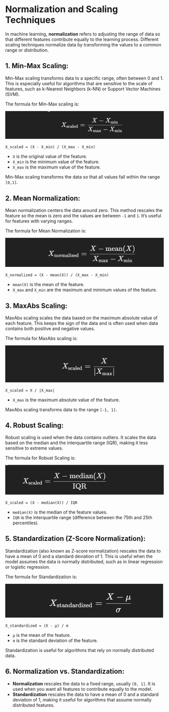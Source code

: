
# Normalization and Scaling Techniques

In machine learning, **normalization** refers to adjusting the range of data so that different features contribute equally to the learning process. Different scaling techniques normalize data by transforming the values to a common range or distribution.

## 1. Min-Max Scaling:
Min-Max scaling transforms data to a specific range, often between 0 and 1. This is especially useful for algorithms that are sensitive to the scale of features, such as k-Nearest Neighbors (k-NN) or Support Vector Machines (SVM).

The formula for Min-Max scaling is:

![Min-Max Scaling Formula](Min-Max%20Scaling.png)

```
X_scaled = (X - X_min) / (X_max - X_min)
```

- `X` is the original value of the feature.
- `X_min` is the minimum value of the feature.
- `X_max` is the maximum value of the feature.

Min-Max scaling transforms the data so that all values fall within the range `[0,1]`.

## 2. Mean Normalization:
Mean normalization centers the data around zero. This method rescales the feature so the mean is zero and the values are between `-1` and `1`. It’s useful for features with varying ranges.

The formula for Mean Normalization is:

![Min-Max Scaling Formula](Mean%20Normalization.png)

```
X_normalized = (X - mean(X)) / (X_max - X_min)
```

- `mean(X)` is the mean of the feature.
- `X_max` and `X_min` are the maximum and minimum values of the feature.

## 3. MaxAbs Scaling:
MaxAbs scaling scales the data based on the maximum absolute value of each feature. This keeps the sign of the data and is often used when data contains both positive and negative values.

The formula for MaxAbs scaling is:

![Min-Max Scaling Formula](MaxAbs%20Scaling.png)

```
X_scaled = X / |X_max|
```

- `X_max` is the maximum absolute value of the feature.

MaxAbs scaling transforms data to the range `[-1, 1]`.

## 4. Robust Scaling:
Robust scaling is used when the data contains outliers. It scales the data based on the median and the interquartile range (IQR), making it less sensitive to extreme values.

The formula for Robust Scaling is:

![Min-Max Scaling Formula](Robust%20Scaling.png)

```
X_scaled = (X - median(X)) / IQR
```

- `median(X)` is the median of the feature values.
- `IQR` is the interquartile range (difference between the 75th and 25th percentiles).

## 5. Standardization (Z-Score Normalization):
Standardization (also known as Z-score normalization) rescales the data to have a mean of 0 and a standard deviation of 1. This is useful when the model assumes the data is normally distributed, such as in linear regression or logistic regression.

The formula for Standardization is:

![Min-Max Scaling Formula](Standardization.png)

```
X_standardized = (X - μ) / σ
```

- `μ` is the mean of the feature.
- `σ` is the standard deviation of the feature.

Standardization is useful for algorithms that rely on normally distributed data.

## 6. Normalization vs. Standardization:
- **Normalization** rescales the data to a fixed range, usually `[0, 1]`. It is used when you want all features to contribute equally to the model.
- **Standardization** rescales the data to have a mean of 0 and a standard deviation of 1, making it useful for algorithms that assume normally distributed features.
